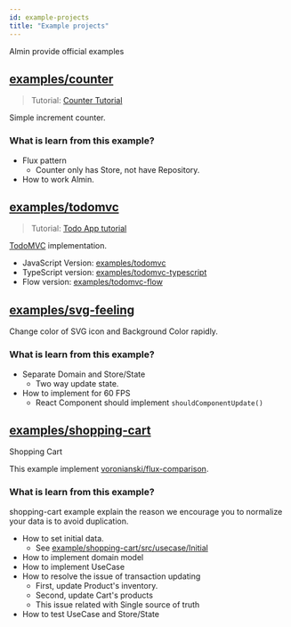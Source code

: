 ```yaml
---
id: example-projects
title: "Example projects"
---
```


Almin provide official examples

## [examples/counter](https://github.com/almin/almin/tree/master/examples/counter)

> Tutorial: [Counter Tutorial](./TutorialCounter.md)

Simple increment counter.

### What is learn from this example?

- Flux pattern
    - Counter only has Store, not have Repository.
- How to work Almin.

## [examples/todomvc](https://github.com/almin/almin/tree/master/examples/todomvc)

> Tutorial: [Todo App tutorial](./TutorialTodoApp.md)

[TodoMVC](http://todomvc.com/) implementation.
 
- JavaScript Version: [examples/todomvc](https://github.com/almin/almin/tree/master/examples/todomvc)
- TypeScript version: [examples/todomvc-typescript](https://github.com/almin/almin/tree/master/examples/todomvc-typescript)
- Flow version: [examples/todomvc-flow](https://github.com/almin/almin/tree/master/examples/todomvc-flow)

## [examples/svg-feeling](https://github.com/almin/almin/tree/master/examples/svg-feeling)

Change color of SVG icon and Background Color rapidly.

### What is learn from this example?

- Separate Domain and Store/State
    - Two way update state.
- How to implement for 60 FPS 
    - React Component should implement `shouldComponentUpdate()`

## [examples/shopping-cart](https://github.com/almin/almin/tree/master/examples/shopping-cart)

Shopping Cart

This example implement [voronianski/flux-comparison](https://github.com/voronianski/flux-comparison "voronianski/flux-comparison: Practical comparison of different Flux solutions").

### What is learn from this example?

shopping-cart example explain the reason we encourage you to normalize your data is to avoid duplication.

- How to set initial data.
    - See [example/shopping-cart/src/usecase/Initial](https://github.com/almin/almin/tree/master/example/shopping-cart/src/usecase/Initial)
- How to implement domain model
- How to implement UseCase
- How to resolve the issue of transaction updating 
    - First, update Product's inventory.
    - Second, update Cart's products
    - This issue related with Single source of truth
- How to test UseCase and Store/State
